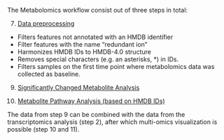 The Metabolomics workflow consist out of three steps in total:

7. [Data preprocessing](https://github.com/BiGCAT-UM/Transcriptomics_Metabolomics_Analysis/tree/master/metabolomics_analysis/7-metabolite_data_preprocessing)
- Filters features not annotated with an HMDB identifier
- Filter features with the name “redundant ion”
- Harmonizes HMDB IDs to HMDB-4.0 structure
- Removes special characters (e.g. an asterisks, *) in IDs.
- Filters samples on the first time point where metabolomics data was collected as baseline.

9. [Significantly Changed Metabolite Analysis](https://github.com/BiGCAT-UM/Transcriptomics_Metabolomics_Analysis/tree/master/metabolomics_analysis/8-significantly_changed_metabolites_analysis)


11. [Metabolite Pathway Analysis (based on HMDB IDs)](https://github.com/BiGCAT-UM/Transcriptomics_Metabolomics_Analysis/tree/master/metabolomics_analysis/9-metabolite_pathway_analysis)

The data from step 9 can be combined with the data from the transcriptomics analysis (step 2), after which multi-omics visualization is possible (step 10 and 11).
